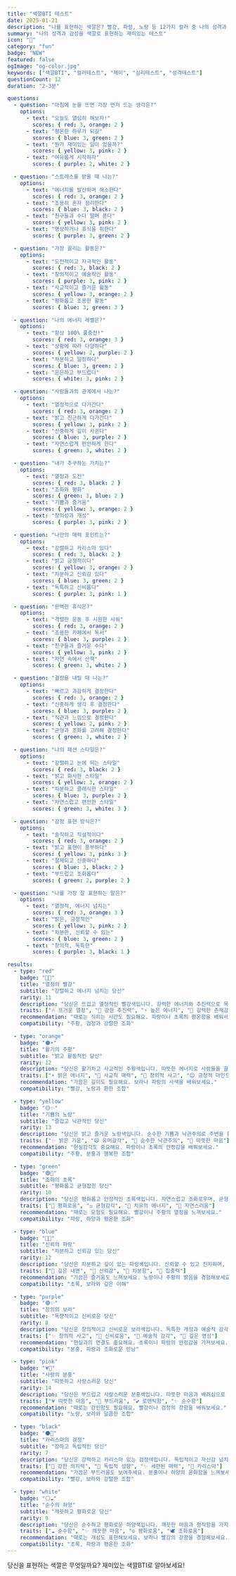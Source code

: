 ```yaml
---
title: "색깔BTI 테스트"
date: 2025-01-21
description: "나를 표현하는 색깔은? 빨강, 파랑, 노랑 등 12가지 컬러 중 나의 성격과 감성에 가장 잘 맞는 색깔을 찾는 무료 심리테스트. 나의 색깔 성격과 매력을 2분 만에 알아보세요!"
summary: "나의 성격과 감성을 색깔로 표현하는 재미있는 테스트"
icon: "🎨"
category: "fun"
badge: "NEW"
featured: false
ogImage: "og-color.jpg"
keywords: ["색깔BTI", "컬러테스트", "재미", "심리테스트", "성격테스트"]
questionCount: 12
duration: "2-3분"

questions:
  - question: "아침에 눈을 뜨면 가장 먼저 드는 생각은?"
    options:
      - text: "오늘도 열심히 해보자!"
        scores: { red: 3, orange: 2 }
      - text: "평온한 하루가 되길"
        scores: { blue: 3, green: 2 }
      - text: "뭔가 재미있는 일이 있을까?"
        scores: { yellow: 3, pink: 2 }
      - text: "여유롭게 시작하자"
        scores: { purple: 2, white: 2 }

  - question: "스트레스를 받을 때 나는?"
    options:
      - text: "에너지를 발산하며 해소한다"
        scores: { red: 3, orange: 2 }
      - text: "조용히 혼자 정리한다"
        scores: { blue: 3, black: 2 }
      - text: "친구들과 수다 떨며 푼다"
        scores: { yellow: 3, pink: 2 }
      - text: "명상하거나 휴식을 취한다"
        scores: { purple: 3, green: 2 }

  - question: "가장 끌리는 활동은?"
    options:
      - text: "도전적이고 자극적인 활동"
        scores: { red: 3, black: 2 }
      - text: "창의적이고 예술적인 활동"
        scores: { purple: 3, pink: 2 }
      - text: "사교적이고 즐거운 활동"
        scores: { yellow: 3, orange: 2 }
      - text: "평화롭고 조용한 활동"
        scores: { blue: 3, green: 3 }

  - question: "나의 에너지 레벨은?"
    options:
      - text: "항상 100% 풀충전!"
        scores: { red: 3, orange: 3 }
      - text: "상황에 따라 다양하다"
        scores: { yellow: 2, purple: 2 }
      - text: "차분하고 일정하다"
        scores: { blue: 3, green: 2 }
      - text: "은은하고 부드럽다"
        scores: { white: 3, pink: 2 }

  - question: "사람들과의 관계에서 나는?"
    options:
      - text: "열정적으로 다가간다"
        scores: { red: 3, orange: 2 }
      - text: "밝고 친근하게 다가간다"
        scores: { yellow: 3, pink: 2 }
      - text: "신중하게 깊이 사귄다"
        scores: { blue: 3, purple: 2 }
      - text: "자연스럽게 편안하게 한다"
        scores: { green: 3, white: 2 }

  - question: "내가 추구하는 가치는?"
    options:
      - text: "열정과 도전"
        scores: { red: 3, black: 2 }
      - text: "조화와 평화"
        scores: { green: 3, blue: 2 }
      - text: "기쁨과 즐거움"
        scores: { yellow: 3, orange: 2 }
      - text: "창의성과 개성"
        scores: { purple: 3, pink: 2 }

  - question: "나만의 매력 포인트는?"
    options:
      - text: "강렬하고 카리스마 있다"
        scores: { red: 3, black: 2 }
      - text: "밝고 긍정적이다"
        scores: { yellow: 3, orange: 2 }
      - text: "차분하고 신뢰감 있다"
        scores: { blue: 3, green: 2 }
      - text: "독특하고 신비롭다"
        scores: { purple: 3, pink: 1 }

  - question: "완벽한 휴식은?"
    options:
      - text: "격렬한 운동 후 시원한 샤워"
        scores: { red: 3, orange: 2 }
      - text: "조용한 카페에서 독서"
        scores: { blue: 3, purple: 2 }
      - text: "친구들과 즐거운 수다"
        scores: { yellow: 3, pink: 2 }
      - text: "자연 속에서 산책"
        scores: { green: 3, white: 2 }

  - question: "결정을 내릴 때 나는?"
    options:
      - text: "빠르고 과감하게 결정한다"
        scores: { red: 3, orange: 2 }
      - text: "신중하게 생각 후 결정한다"
        scores: { blue: 3, purple: 2 }
      - text: "직관과 느낌으로 결정한다"
        scores: { yellow: 2, pink: 2 }
      - text: "균형과 조화를 고려해 결정한다"
        scores: { green: 3, white: 2 }

  - question: "나의 패션 스타일은?"
    options:
      - text: "강렬하고 눈에 띄는 스타일"
        scores: { red: 3, black: 2 }
      - text: "밝고 화사한 스타일"
        scores: { yellow: 3, orange: 2 }
      - text: "차분하고 클래식한 스타일"
        scores: { blue: 3, purple: 2 }
      - text: "자연스럽고 편안한 스타일"
        scores: { green: 3, white: 3 }

  - question: "감정 표현 방식은?"
    options:
      - text: "솔직하고 직설적이다"
        scores: { red: 3, orange: 2 }
      - text: "밝고 표현이 풍부하다"
        scores: { yellow: 3, pink: 3 }
      - text: "절제되고 신중하다"
        scores: { blue: 3, black: 2 }
      - text: "부드럽고 조화롭다"
        scores: { green: 2, purple: 2 }

  - question: "나를 가장 잘 표현하는 말은?"
    options:
      - text: "열정적, 에너지 넘치는"
        scores: { red: 3, orange: 3 }
      - text: "밝은, 긍정적인"
        scores: { yellow: 3, pink: 2 }
      - text: "차분한, 신뢰할 수 있는"
        scores: { blue: 3, green: 2 }
      - text: "창의적, 독특한"
        scores: { purple: 3, black: 1 }

results:
  - type: "red"
    badge: "🔴🔥"
    title: "열정의 빨강"
    subtitle: "강렬하고 에너지 넘치는 당신"
    rarity: 11
    description: "당신은 뜨겁고 열정적인 빨강색입니다. 강력한 에너지와 추진력으로 목표를 향해 달려가며, 주변 사람들에게 영감을 줍니다. 어디서나 존재감이 강하고 리더십이 뛰어나요."
    traits: ["🔥 뜨거운 열정", "💪 강한 추진력", "⚡ 높은 에너지", "👑 강력한 존재감"]
    recommendation: "때로는 식히는 시간도 필요해요. 파랑이나 초록의 평온함을 배워서 균형을 찾아보세요."
    compatibility: "주황, 검정과 강렬한 조화"

  - type: "orange"
    badge: "🟠☀️"
    title: "활기의 주황"
    subtitle: "밝고 활동적인 당신"
    rarity: 12
    description: "당신은 활기차고 사교적인 주황색입니다. 따뜻한 에너지로 사람들을 끌어당기고, 긍정적인 분위기를 만듭니다. 창의적이면서도 실용적이에요."
    traits: ["☀️ 밝은 에너지", "🎉 사교적 매력", "🎨 창의적 사고", "😊 긍정적 마인드"]
    recommendation: "가끔은 깊이도 필요해요. 보라나 파랑의 사색을 배워보세요."
    compatibility: "빨강, 노랑과 환한 조합"

  - type: "yellow"
    badge: "🟡✨"
    title: "기쁨의 노랑"
    subtitle: "즐겁고 낙관적인 당신"
    rarity: 13
    description: "당신은 밝고 즐거운 노랑색입니다. 순수한 기쁨과 낙관주의로 주변을 환하게 만들며, 재치 있고 유머러스합니다. 언제나 긍정적이고 희망적이에요."
    traits: ["✨ 밝은 기운", "😄 유머감각", "🌟 순수한 낙관주의", "💛 따뜻한 마음"]
    recommendation: "현실감각도 중요해요. 파랑이나 초록의 안정감을 배워보세요."
    compatibility: "주황, 분홍과 행복한 조합"

  - type: "green"
    badge: "🟢🌿"
    title: "조화의 초록"
    subtitle: "평화롭고 균형잡힌 당신"
    rarity: 10
    description: "당신은 평화롭고 안정적인 초록색입니다. 자연스럽고 조화로우며, 균형감각이 뛰어나요. 사람들에게 안정감과 위로를 주는 존재입니다."
    traits: ["🌿 평화로움", "⚖️ 균형감각", "💚 치유의 에너지", "🍃 자연스러움"]
    recommendation: "때로는 모험도 필요해요. 빨강이나 주황의 열정을 느껴보세요."
    compatibility: "파랑, 하양과 평온한 조화"

  - type: "blue"
    badge: "🔵🌊"
    title: "신뢰의 파랑"
    subtitle: "차분하고 신뢰감 있는 당신"
    rarity: 12
    description: "당신은 차분하고 깊이 있는 파랑색입니다. 신뢰할 수 있고 진지하며, 깊은 생각과 통찰력을 가지고 있어요. 조용하지만 강한 내면을 지녔습니다."
    traits: ["🌊 깊은 내면", "💙 신뢰감", "🧘 차분함", "🎯 집중력"]
    recommendation: "가끔은 즐거움도 느껴보세요. 노랑이나 주황의 밝음을 경험해보세요."
    compatibility: "초록, 보라와 깊은 이해"

  - type: "purple"
    badge: "🟣✨"
    title: "창의의 보라"
    subtitle: "독창적이고 신비로운 당신"
    rarity: 8
    description: "당신은 창의적이고 신비로운 보라색입니다. 독특한 개성과 예술적 감각을 가지고 있으며, 깊은 영성과 직관력이 뛰어나요. 평범함을 거부하는 특별한 존재입니다."
    traits: ["✨ 창의적 사고", "🔮 신비로움", "🎨 예술적 감각", "💜 깊은 영성"]
    recommendation: "현실과의 연결도 중요해요. 초록이나 파랑의 안정감을 가져보세요."
    compatibility: "분홍, 파랑과 조화로운 만남"

  - type: "pink"
    badge: "💗🌸"
    title: "사랑의 분홍"
    subtitle: "따뜻하고 사랑스러운 당신"
    rarity: 14
    description: "당신은 부드럽고 사랑스러운 분홍색입니다. 따뜻한 마음과 배려심으로 사람들을 감동시키며, 로맨틱하고 감성적이에요. 순수하고 아름다운 영혼을 가졌습니다."
    traits: ["💗 따뜻한 마음", "🌸 부드러움", "💕 로맨틱함", "✨ 순수함"]
    recommendation: "때로는 강인함도 필요해요. 빨강이나 검정의 강함을 배워보세요."
    compatibility: "노랑, 보라와 달콤한 조합"

  - type: "black"
    badge: "⚫🖤"
    title: "카리스마의 검정"
    subtitle: "강하고 독립적인 당신"
    rarity: 7
    description: "당신은 강력하고 카리스마 있는 검정색입니다. 독립적이고 자신감 넘치며, 강한 의지력을 가지고 있어요. 세련되고 고급스러운 매력이 있습니다."
    traits: ["🖤 강한 의지력", "💪 독립적 성향", "✨ 세련된 매력", "🎩 카리스마"]
    recommendation: "가끔은 부드러움도 보여주세요. 분홍이나 하양의 온화함을 느껴보세요."
    compatibility: "빨강, 보라와 강렬한 조합"

  - type: "white"
    badge: "⚪☁️"
    title: "순수의 하양"
    subtitle: "깨끗하고 평화로운 당신"
    rarity: 9
    description: "당신은 순수하고 평화로운 하양색입니다. 깨끗한 마음과 정직함을 가지고 있으며, 모든 것과 조화를 이루는 능력이 있어요. 순수하고 투명한 영혼입니다."
    traits: ["☁️ 순수함", "✨ 깨끗한 마음", "☮️ 평화로움", "🕊️ 조화로움"]
    recommendation: "때로는 개성도 표현해보세요. 보라나 빨강의 강함을 경험해보세요."
    compatibility: "초록, 파랑과 평온한 조화"
---
```


당신을 표현하는 색깔은 무엇일까요? 재미있는 색깔BTI로 알아보세요!
